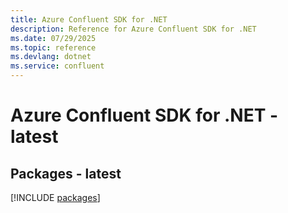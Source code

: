```yaml
---
title: Azure Confluent SDK for .NET
description: Reference for Azure Confluent SDK for .NET
ms.date: 07/29/2025
ms.topic: reference
ms.devlang: dotnet
ms.service: confluent
---
```

# Azure Confluent SDK for .NET - latest
## Packages - latest
[!INCLUDE [packages](confluent-index.md)]